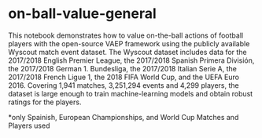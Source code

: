 # on-ball-value-general

This notebook demonstrates how to value on-the-ball actions of football players with the open-source VAEP framework using the publicly available Wyscout match event dataset. The Wyscout dataset includes data for the 2017/2018 English Premier League, the 2017/2018 Spanish Primera División, the 2017/2018 German 1. Bundesliga, the 2017/2018 Italian Serie A, the 2017/2018 French Ligue 1, the 2018 FIFA World Cup, and the UEFA Euro 2016. Covering 1,941 matches, 3,251,294 events and 4,299 players, the dataset is large enough to train machine-learning models and obtain robust ratings for the players.

*only Spainish, European Championships, and World Cup Matches and Players used

